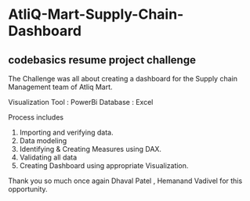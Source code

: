# AtliQ-Mart-Supply-Chain-Dashboard
## codebasics resume project challenge
The Challenge was all about creating a dashboard for the Supply chain Management team of Atliq Mart.

Visualization Tool : PowerBi
Database : Excel

Process includes
1) Importing and verifying data.
2) Data modeling
3) Identifying & Creating Measures using DAX.
4) Validating all data
5) Creating Dashboard using appropriate Visualization.

Thank you so much once again Dhaval Patel , Hemanand Vadivel for this opportunity.
